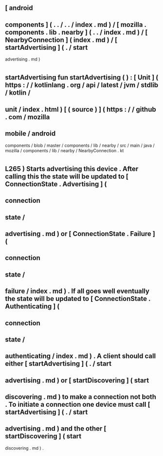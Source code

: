 [
android
-
components
]
(
.
.
/
.
.
/
index
.
md
)
/
[
mozilla
.
components
.
lib
.
nearby
]
(
.
.
/
index
.
md
)
/
[
NearbyConnection
]
(
index
.
md
)
/
[
startAdvertising
]
(
.
/
start
-
advertising
.
md
)
#
startAdvertising
fun
startAdvertising
(
)
:
[
Unit
]
(
https
:
/
/
kotlinlang
.
org
/
api
/
latest
/
jvm
/
stdlib
/
kotlin
/
-
unit
/
index
.
html
)
[
(
source
)
]
(
https
:
/
/
github
.
com
/
mozilla
-
mobile
/
android
-
components
/
blob
/
master
/
components
/
lib
/
nearby
/
src
/
main
/
java
/
mozilla
/
components
/
lib
/
nearby
/
NearbyConnection
.
kt
#
L265
)
Starts
advertising
this
device
.
After
calling
this
the
state
will
be
updated
to
[
ConnectionState
.
Advertising
]
(
-
connection
-
state
/
-
advertising
.
md
)
or
[
ConnectionState
.
Failure
]
(
-
connection
-
state
/
-
failure
/
index
.
md
)
.
If
all
goes
well
eventually
the
state
will
be
updated
to
[
ConnectionState
.
Authenticating
]
(
-
connection
-
state
/
-
authenticating
/
index
.
md
)
.
A
client
should
call
either
[
startAdvertising
]
(
.
/
start
-
advertising
.
md
)
or
[
startDiscovering
]
(
start
-
discovering
.
md
)
to
make
a
connection
not
both
.
To
initiate
a
connection
one
device
must
call
[
startAdvertising
]
(
.
/
start
-
advertising
.
md
)
and
the
other
[
startDiscovering
]
(
start
-
discovering
.
md
)
.
